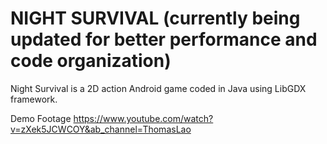 
# NIGHT SURVIVAL (currently being updated for better performance and code organization)

Night Survival is a 2D action Android game coded in Java using LibGDX framework.

Demo Footage
https://www.youtube.com/watch?v=zXek5JCWCOY&ab_channel=ThomasLao
